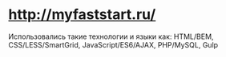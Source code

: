 # http://myfaststart.ru/
Использовались такие технологии и языки как:
HTML/BEM, CSS/LESS/SmartGrid, JavaScript/ES6/AJAX, PHP/MySQL, Gulp
